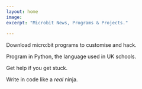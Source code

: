 ```yaml
---
layout: home
image:
excerpt: "Microbit News, Programs & Projects."
  
---
```

<div class="wrap">
<div class="tiles">

<div class="tile">

  <i class="fa fa-download bigicons"></i>
  <p class="post-excerpt">Download micro:bit programs to customise and hack.</p>

</div><!-- /.tile -->

<div class="tile">
    <i class="fa fa-code bigicons"></i>  
  <p class="post-excerpt">Program in Python, the language used in UK schools.</p>
</div><!-- /.tile -->

<div class="tile">
  <i class="fa fa-comments-o bigicons"></i>
  <p class="post-excerpt">Get help if you get stuck.</p>
</div><!-- /.tile -->

<div class="tile">
  <i class="fa fa-cogs bigicons"></i>
  <p class="post-excerpt">Write in code like a <em>real</em> ninja.</p>
</div><!-- /.tile -->

<!-- /.tiles -->

</div>
</div>


<!--

<fieldset>
<form action="//geekteacher.us12.list-manage.com/subscribe/post?u=2bb4bbfd1418ee5ff380a55e9&amp;id=a37d348b5d" method="post" id="mc-embedded-subscribe-form" name="mc-embedded-subscribe-form" class="validate" target="_blank" novalidate>
    <div id="mc_embed_signup_scroll">
	<h3>Join the Mailing List</h3>
<div class="mc-field-group">
	<input type="email" value="" name="EMAIL" class="required email" id="mce-EMAIL">
</div>
	<div id="mce-responses" class="clear">
		<div class="response" id="mce-error-response" style="display:none"></div>
		<div class="response" id="mce-success-response" style="display:none"></div>
	</div>    
    <div style="position: absolute; left: -5000px;" aria-hidden="true"><input type="text" name="b_2bb4bbfd1418ee5ff380a55e9_a37d348b5d" tabindex="-1" value=""></div>
    <div class="clear"><input type="submit" value="Subscribe" name="subscribe" id="mc-embedded-subscribe" class="btn pull-right"></div>
    </div>
</form>
</fieldset>

-->